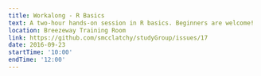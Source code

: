 ```yaml
---
title: Workalong - R Basics
text: A two-hour hands-on session in R basics. Beginners are welcome!
location: Breezeway Training Room
link: https://github.com/smcclatchy/studyGroup/issues/17
date: 2016-09-23
startTime: '10:00'
endTime: '12:00'
---
```

